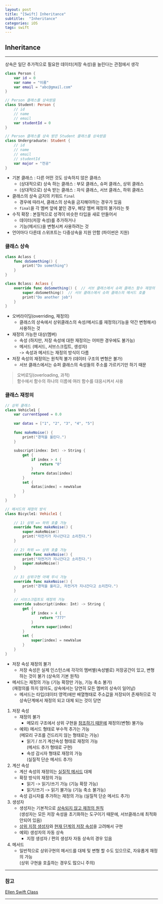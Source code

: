 ```yaml
---
layout: post
title: "[Swift] Inheritance"
subtitle:  "Inheritance"
categories: iOS
tags: swift
---
```

## Inheritance
  
---  
  
  

상속은 일단 추가적으로 필요한 데이터(저장 속성)을 늘린다는 관점에서 생각  
  
```swift
class Person {
    var id = 0
    var name = "이름"
    var email = "abc@gmail.com"
}

// Person 클래스를 상속받음
class Student: Person {
    // id
    // name
    // email
    var studentId = 0
}

// Person 클래스를 상속 받은 Student 클래스를 상속받음
class Undergraduate: Student {  
    // id
    // name
    // email
    // studentId
    var major = "전공"
}
```

- 기본 클래스 : 다른 어떤 것도 상속하지 않은 클래스
    - (상대적으로) 상속 하는 클래스 : 부모 클래스, 슈퍼 클래스, 상위 클래스
    - (상대적으로) 상속 받는 클래스 : 자식 클래스, 서브 클래스, 하위 클래스  
- 클래스의 상속 금지의 키워드 `final`  
    -  경우에 따라서, 클래스의 상속을 금지해야하는 경우가 있음  
    - `final`을 각 멤버 앞에 붙인 경우, 해당 멤버 재정의 불가라는 뜻  
- 수직 확장 : 본질적으로 성격이 비슷한 타입을 새로 만들어서  
    - 데이터(저장 속성)를 추가하거나  
    - 기능(메서드)을 변형시켜 사용하려는 것
- 언어마다 다른데 스위프트는 다중상속을 지원 안함 (파이썬은 지원)

### 클래스 상속 

```swift
class Aclass {
    func doSomething() {
        print("Do something")
    }
}

class Bclass: Aclass {
    override func doSomething() {  // 서브 클래스에서 슈퍼 클래스 함수 재정의
        super.doSomething()  // 서브 클래스에서 슈퍼 클래스의 메서드 호출
        print("Do another job")
    }
}
```
  
- 오버라이딩(overriding, 재정의)
    - 클래스의 상속에서 상위클래스의 속성/메서드를 재정의(기능을 약간 변형해서) 사용하는 것
 - 재정의 가능한 대상(멤버)
    - 속성 (하지만, 저장 속성에 대한 재정의는 어떠한 경우에도 불가능)
    - 메서드 (메서드, 서브스크립트, 생성자)  
        -> 속성과 메서드는 재정의 방식이 다름
- 저장 속성의 재정의는 원칙적 불가 (데이터 구조의 변형은 불가)  
    - 서브 클래스에서는 슈퍼 클래스의 속성들의 주소를 가르키기만 하기 때문

> 오버로딩(overloading, 과적)  
> 함수에서 함수의 하나의 이름에 여러 함수를 대응시켜서 사용
   
### 클래스 재정의

```swift
// 상위 클래스
class Vehicle1 {
    var currentSpeed = 0.0
    
    var datas = ["1", "2", "3", "4", "5"]
    
    func makeNoise() {
        print("경적을 울린다.")
    }
    
    subscript(index: Int) -> String {
        get {
            if index > 4 {
                return "0"
            }
            return datas[index]
        }
        set {
            datas[index] = newValue
        }
    }
}

// 메서드의 재정의 방식
class Bicycle1: Vehicle1 {
    
    // 1) 상위 => 하위 호출 가능
    override func makeNoise() {
        super.makeNoise()
        print("자전거가 지나간다고 소리친다.")
    }
    
    // 2) 하위 => 상위 호출 가능
    override func makeNoise() {
        print("자전거가 지나간다고 소리친다.")
        super.makeNoise()
    }
    
    // 3) 상위구현 아예 무시 가능
    override func makeNoise() {
        print("경적을 울리고, 자전거가 지나간다고 소리친다.")
    }
    
    // 서브스크립트도 재정의 가능
    override subscript(index: Int) -> String {
        get {
            if index > 4 {
                return "777"
            }
            return super[index]
        }
        set {
            super[index] = newValue
        }
    }
}
```
- 저장 속성 재정의 불가
    - 저장 속성은 실제 인스턴스에 각각의 멤버별(속성별로) 저장공간이 있고, 변형하는 것이 불가 (상속의 기본 원칙)
- 메서드는 재정의 가능 (기능 확장만 가능, 기능 축소 불가)  
(재정의를 하지 않아도, 상속에서는 당연히 모든 멤버의 상속이 일어남)  
    - 메서드는 타입(데이터 영역)에만 배열형태로 주소값을 저장되어 존재하므로 각 상속단계에서 재정의 되고 대체 되는 것이 당연  
  
1) 저장 속성
    - 재정의 불가
        - 메모리 구조에서 상위 구현을 <u>참조하기 때문에</u> 재정의(변형) 불가능
    - 예외) 메서드 형태로 부수적 추가는 가능   
    (메모리 구조를 건드리지 않는 형태로는 가능)
        - 읽기 / 쓰기 계산속성 형태로 재정의 가능  
        (메서드 추가 형태로 구현)
        - 속성 감시자 형태로 재정의 가능  
        (실질적 단순 메서드 추가)  
2) 계산 속성
    - 계산 속성의 재정의는 <u>실질적 메서드</u> 대체
    - 확장 방식의 재정의 가능
        - 읽기 -> 읽기/쓰기 가능 (기능 확장 가능)
        - 읽기/쓰기 -> 읽기 불가능 (기능 축소 불가능)
    - 속성 감시자를 추가하는 재정의 가능 (실질적 단순 메서드 추가)
3) 생성자  
    - 생성자는 기본적으로 <u>상속되지 않고 재정의 원칙</u>  
    (생성자는 모든 저장 속성을 초기화하는 도구이기 때문에, 서브클래스에 최적화 안되어 있음)
    - <u>상위 지정 생성자</u>와 <u>현재 단계의 저장 속성</u>을 고려해서 구현
    - 예외) 생성자의 자동 상속
        - 지정 생성자 / 편의 생성자 자동 상속의 경우 있음
4) 메서드
    - 일반적으로 상위구현의 메서드를 대체 및 변형 할 수도 있으므로, 자유롭게 재정의 가능  
    (상위 구현을 호출하는 경우도 많으니 주의)

  
  
  
----   
  
### 참고  
  
[Ellen Swift Class](https://www.inflearn.com/course/%EC%8A%A4%EC%9C%84%ED%94%84%ED%8A%B8-%EB%AC%B8%EB%B2%95-%EB%A7%88%EC%8A%A4%ED%84%B0-%EC%8A%A4%EC%BF%A8#)  
  
----  
  
